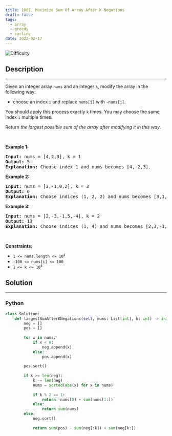 ```yaml
---
title: 1005. Maximize Sum Of Array After K Negations
draft: false
tags: 
  - array
  - greedy
  - sorting
date: 2022-02-17
---
```


![Difficulty](https://img.shields.io/badge/Difficulty-Easy-blue.svg)

## Description

---
<p>Given an integer array <code>nums</code> and an integer <code>k</code>, modify the array in the following way:</p>

<ul>
	<li>choose an index <code>i</code> and replace <code>nums[i]</code> with <code>-nums[i]</code>.</li>
</ul>

<p>You should apply this process exactly <code>k</code> times. You may choose the same index <code>i</code> multiple times.</p>

<p>Return <em>the largest possible sum of the array after modifying it in this way</em>.</p>

<p>&nbsp;</p>
<p><strong class="example">Example 1:</strong></p>

<pre>
<strong>Input:</strong> nums = [4,2,3], k = 1
<strong>Output:</strong> 5
<strong>Explanation:</strong> Choose index 1 and nums becomes [4,-2,3].
</pre>

<p><strong class="example">Example 2:</strong></p>

<pre>
<strong>Input:</strong> nums = [3,-1,0,2], k = 3
<strong>Output:</strong> 6
<strong>Explanation:</strong> Choose indices (1, 2, 2) and nums becomes [3,1,0,2].
</pre>

<p><strong class="example">Example 3:</strong></p>

<pre>
<strong>Input:</strong> nums = [2,-3,-1,5,-4], k = 2
<strong>Output:</strong> 13
<strong>Explanation:</strong> Choose indices (1, 4) and nums becomes [2,3,-1,5,4].
</pre>

<p>&nbsp;</p>
<p><strong>Constraints:</strong></p>

<ul>
	<li><code>1 &lt;= nums.length &lt;= 10<sup>4</sup></code></li>
	<li><code>-100 &lt;= nums[i] &lt;= 100</code></li>
	<li><code>1 &lt;= k &lt;= 10<sup>4</sup></code></li>
</ul>


## Solution

---
### Python
``` py title='maximize-sum-of-array-after-k-negations'
class Solution:
    def largestSumAfterKNegations(self, nums: List[int], k: int) -> int:
        neg = []
        pos = []
        
        for x in nums:
            if x < 0:
                neg.append(x)
            else:
                pos.append(x)
        
        pos.sort()
        
        if k >= len(neg):
            k -= len(neg)
            nums = sorted(abs(x) for x in nums)
            
            if k % 2 == 1:
                return -nums[0] + sum(nums[1:])
            else:
                return sum(nums)
        else:
            neg.sort()
            
            return sum(pos) - sum(neg[:k]) + sum(neg[k:])

```

